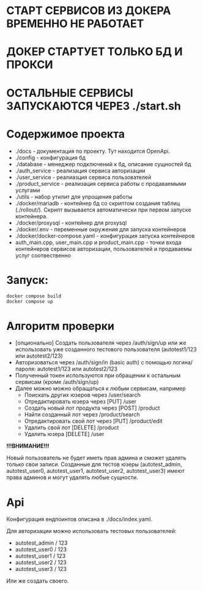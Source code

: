 # СТАРТ СЕРВИСОВ ИЗ ДОКЕРА ВРЕМЕННО НЕ РАБОТАЕТ
# ДОКЕР СТАРТУЕТ ТОЛЬКО БД И ПРОКСИ
# ОСТАЛЬНЫЕ СЕРВИСЫ ЗАПУСКАЮТСЯ ЧЕРЕЗ ./start.sh

# Содержимое проекта
- ./docs - документация по проекту. Тут находится OpenApi.
- ./config - конфигурация бд
- ./database - менеджер подключений к бд, описание сущностей бд
- ./auth_service - реализация сервиса авторизации
- ./user_service - реалиазция сервиса пользователей
- ./product_service - реализация сервиса работы с продаваемыми услугами
- ./utils - набор утилит для упрощения работы
- ./docker/mariadb - контейнер бд со скриптом создания таблиц (./rollout/). Скрипт вызывается автоматически при первом запуске контейнера.
- ./docker/proxysql - контейнер для proxysql
- ./docker/.env - переменные окружения для запуска контейнеров
- ./docker/docker-compose.yaml - конфигурация запуска контейнеров
- auth_main.cpp, user_main.cpp и product_main.cpp - точки входа контейнеров сервисов авторизации, пользователей и продаваемы услуг соотвественно

# Запуск:
```
docker compose build
docker compose up
```

# Алгоритм проверки
- [опционально] Создать пользователя через /auth/sign/up или же использовать уже созданного тестового пользователя (autotest1/123 или autotest2/123)
- Авторизоваться через /auth/sign/in (basic auth) с помощью логина/пароля: autotest1/123 или autotest2/123
- Полученный токен используются при обращении к остальным сервисам (кроме /auth/sign/up)
- Далее можно можно обращаться к любым сервисам, например
    - Поискать других юзеров через /user/search
    - Отредактировать юзера через [PUT] /user
    - Создать новый лот продукта через [POST] /product
    - Найти созданный лот через /product/search
    - Отредактировать свой лот через [PUT] /product/edit
    - Удалить свой лот [DELETE] /product
    - Удалить юзера [DELETE] /user

<b>!!!ВНИМАНИЕ!!!</b>

Новый пользователь не будет иметь прав админа и сможет удалять только свои записи.
Созданные для тестов юзеры (autotest_admin, autotest_user0, autotest_user1, autotest_user2, autotest_user3) имеют права админов и могут удалять любые сущности.

# Api
Конфигурация ендпоинтов описана в ./docs/index.yaml.

Для авторизации можно использовать тестовых пользователей:
- autotest_admin / 123
- autotest_user0 / 123
- autotest_user1 / 123
- autotest_user2 / 123
- autotest_user3 / 123

Или же создать своего.
